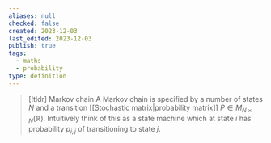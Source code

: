 ```yaml
---
aliases: null
checked: false
created: 2023-12-03
last_edited: 2023-12-03
publish: true
tags:
  - maths
  - probability
type: definition
---
```

>[!tldr] Markov chain
>A Markov chain is specified by a number of states $N$ and a transition [[Stochastic matrix|probability matrix]] $P \in M_{N \times N}(\mathbb{R})$. Intuitively think of this as a state machine which at state $i$ has probability $p_{i,j}$ of transitioning to state $j$.


